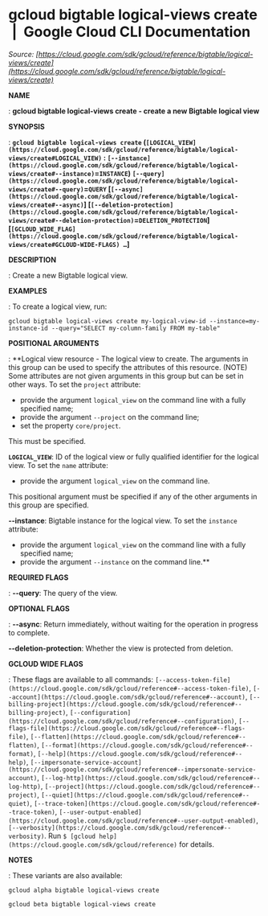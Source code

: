 # gcloud bigtable logical-views create  |  Google Cloud CLI Documentation

*Source: [https://cloud.google.com/sdk/gcloud/reference/bigtable/logical-views/create](https://cloud.google.com/sdk/gcloud/reference/bigtable/logical-views/create)*

**NAME**

: **gcloud bigtable logical-views create - create a new Bigtable logical view**

**SYNOPSIS**

: **`gcloud bigtable logical-views create` (`[LOGICAL_VIEW](https://cloud.google.com/sdk/gcloud/reference/bigtable/logical-views/create#LOGICAL_VIEW)` : `[--instance](https://cloud.google.com/sdk/gcloud/reference/bigtable/logical-views/create#--instance)`=`INSTANCE`) `[--query](https://cloud.google.com/sdk/gcloud/reference/bigtable/logical-views/create#--query)`=`QUERY` [`[--async](https://cloud.google.com/sdk/gcloud/reference/bigtable/logical-views/create#--async)`] [`[--deletion-protection](https://cloud.google.com/sdk/gcloud/reference/bigtable/logical-views/create#--deletion-protection)`=`DELETION_PROTECTION`] [`[GCLOUD_WIDE_FLAG](https://cloud.google.com/sdk/gcloud/reference/bigtable/logical-views/create#GCLOUD-WIDE-FLAGS) …`]**

**DESCRIPTION**

: Create a new Bigtable logical view.

**EXAMPLES**

: To create a logical view, run:

```
gcloud bigtable logical-views create my-logical-view-id --instance=my-instance-id --query="SELECT my-column-family FROM my-table"
```

**POSITIONAL ARGUMENTS**

: **Logical view resource - The logical view to create. The arguments in this group
can be used to specify the attributes of this resource. (NOTE) Some attributes
are not given arguments in this group but can be set in other ways.
To set the `project` attribute:

- provide the argument `logical_view` on the command line with a fully
specified name;
- provide the argument `--project` on the command line;
- set the property `core/project`.

This must be specified.

**`LOGICAL_VIEW`**:
ID of the logical view or fully qualified identifier for the logical view.
To set the `name` attribute:

- provide the argument `logical_view` on the command line.

This positional argument must be specified if any of the other arguments in this
group are specified.

**--instance**:
Bigtable instance for the logical view.
To set the `instance` attribute:

- provide the argument `logical_view` on the command line with a fully
specified name;
- provide the argument `--instance` on the command line.**

**REQUIRED FLAGS**

: **--query**:
The query of the view.

**OPTIONAL FLAGS**

: **--async**:
Return immediately, without waiting for the operation in progress to complete.

**--deletion-protection**:
Whether the view is protected from deletion.

**GCLOUD WIDE FLAGS**

: These flags are available to all commands: `[--access-token-file](https://cloud.google.com/sdk/gcloud/reference#--access-token-file)`,
`[--account](https://cloud.google.com/sdk/gcloud/reference#--account)`, `[--billing-project](https://cloud.google.com/sdk/gcloud/reference#--billing-project)`,
`[--configuration](https://cloud.google.com/sdk/gcloud/reference#--configuration)`,
`[--flags-file](https://cloud.google.com/sdk/gcloud/reference#--flags-file)`,
`[--flatten](https://cloud.google.com/sdk/gcloud/reference#--flatten)`, `[--format](https://cloud.google.com/sdk/gcloud/reference#--format)`, `[--help](https://cloud.google.com/sdk/gcloud/reference#--help)`, `[--impersonate-service-account](https://cloud.google.com/sdk/gcloud/reference#--impersonate-service-account)`,
`[--log-http](https://cloud.google.com/sdk/gcloud/reference#--log-http)`,
`[--project](https://cloud.google.com/sdk/gcloud/reference#--project)`, `[--quiet](https://cloud.google.com/sdk/gcloud/reference#--quiet)`, `[--trace-token](https://cloud.google.com/sdk/gcloud/reference#--trace-token)`, `[--user-output-enabled](https://cloud.google.com/sdk/gcloud/reference#--user-output-enabled)`,
`[--verbosity](https://cloud.google.com/sdk/gcloud/reference#--verbosity)`.
Run `$ [gcloud help](https://cloud.google.com/sdk/gcloud/reference)` for details.

**NOTES**

: These variants are also available:

```
gcloud alpha bigtable logical-views create
```

```
gcloud beta bigtable logical-views create
```